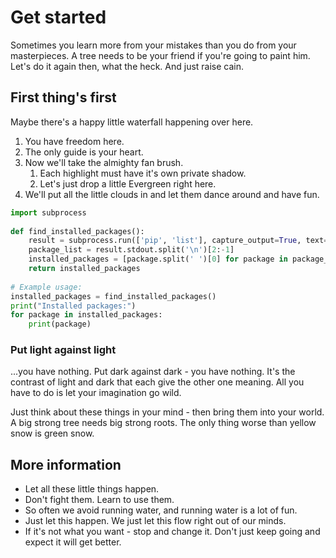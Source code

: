 # Get started

Sometimes you learn more from your mistakes than you do from your masterpieces. A tree needs to be your friend if you're going to paint him. Let's do it again then, what the heck. And just raise cain.

## First thing's first

Maybe there's a happy little waterfall happening over here.

1. You have freedom here.
2. The only guide is your heart.
3. Now we'll take the almighty fan brush.
    1. Each highlight must have it's own private shadow.
    2. Let's just drop a little Evergreen right here.
4. We'll put all the little clouds in and let them dance around and have fun.

``` py
import subprocess
 
def find_installed_packages():
    result = subprocess.run(['pip', 'list'], capture_output=True, text=True)
    package_list = result.stdout.split('\n')[2:-1]
    installed_packages = [package.split(' ')[0] for package in package_list]
    return installed_packages
 
# Example usage:
installed_packages = find_installed_packages()
print("Installed packages:")
for package in installed_packages:
    print(package)
```

### Put light against light

...you have nothing. Put dark against dark - you have nothing. It's the contrast of light and dark that each give the other one meaning. All you have to do is let your imagination go wild.

Just think about these things in your mind - then bring them into your world. A big strong tree needs big strong roots. The only thing worse than yellow snow is green snow.

## More information

* Let all these little things happen.
* Don't fight them. Learn to use them.
* So often we avoid running water, and running water is a lot of fun.
* Just let this happen. We just let this flow right out of our minds.
* If it's not what you want - stop and change it. Don't just keep going and expect it will get better.
